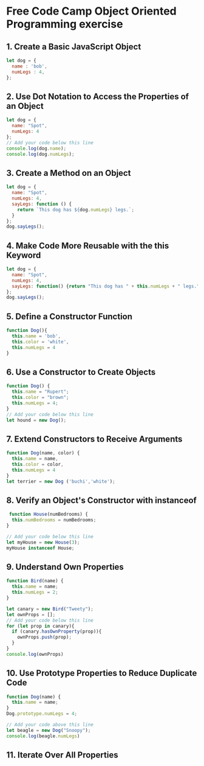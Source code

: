 # Free Code Camp Object Oriented Programming exercise 
## 1. Create a Basic JavaScript Object
```js
let dog = {
  name : 'bob',
  numLegs : 4,
};
```
## 2. Use Dot Notation to Access the Properties of an Object
```js
let dog = {
  name: "Spot",
  numLegs: 4
};
// Add your code below this line
console.log(dog.name);
console.log(dog.numLegs);
```
## 3.  Create a Method on an Object
```js
let dog = {
  name: "Spot",
  numLegs: 4,
  sayLegs: function () {
    return `This dog has ${dog.numLegs} legs.`;
  }
};
dog.sayLegs();
```
## 4. Make Code More Reusable with the this Keyword
```js
let dog = {
  name: "Spot",
  numLegs: 4,
  sayLegs: function() {return "This dog has " + this.numLegs + " legs.";}
};
dog.sayLegs();
```
## 5. Define a Constructor Function
```js
function Dog(){
  this.name = 'bob',
  this.color = 'white',
  this.numLegs = 4
}
```
## 6. Use a Constructor to Create Objects
```js
function Dog() {
  this.name = "Rupert";
  this.color = "brown";
  this.numLegs = 4;
}
// Add your code below this line
let hound = new Dog();
```
## 7. Extend Constructors to Receive Arguments
```js
function Dog(name, color) {
  this.name = name,
  this.color = color,
  this.numLegs = 4
}
let terrier = new Dog ('buchi','white');
```
## 8. Verify an Object's Constructor with instanceof
```js
 function House(numBedrooms) {
  this.numBedrooms = numBedrooms;
}

// Add your code below this line
let myHouse = new House(3);
myHouse instanceof House;
```
## 9. Understand Own Properties
```js
function Bird(name) {
  this.name = name;
  this.numLegs = 2;
}

let canary = new Bird("Tweety");
let ownProps = [];
// Add your code below this line
for (let prop in canary){
  if (canary.hasOwnProperty(prop)){
    ownProps.push(prop);
  }
}
console.log(ownProps)
```
## 10. Use Prototype Properties to Reduce Duplicate Code
```js
function Dog(name) {
  this.name = name;
}
Dog.prototype.numLegs = 4;

// Add your code above this line
let beagle = new Dog("Snoopy");
console.log(beagle.numLegs)
```
## 11. Iterate Over All Properties
```js
